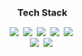 <h3 align="center"> Tech Stack </h3>
<p align="center">
  <img src="https://img.shields.io/badge/Java-007396?style=flat-square&logo=Java&logoColor=white"/></a>&nbsp
  <img src="https://img.shields.io/badge/Spring-6DB33F?style=flat-square&logo=Spring&logoColor=white"/></a>&nbsp
  <img src="https://img.shields.io/badge/Mysql-E6B91E?style=flat-square&logo=MySql&logoColor=white"/></a>&nbsp
  <img src="https://img.shields.io/badge/JPA-F80000?style=flat-square&logo=JPA&logoColor=white"/>&nbsp
  <img src="https://img.shields.io/badge/JUnit-25A162?style=flat-square&logo=JUnit&logoColor=white"/>&nbsp<br>
  <img src="https://img.shields.io/badge/Git-F05032?style=flat-square&logo=Git&logoColor=white"/>&nbsp
  <img src="https://img.shields.io/badge/AWS-232F3E?style=flat-square&logo=AmazonAWS&logoColor=white"/></a>&nbsp

</p>
